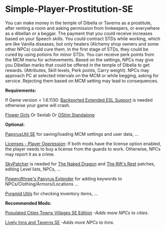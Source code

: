 # Simple-Player-Prostitution-SE

You can make money in the temple of Dibella or Taverns as a prostitute, after renting a room and asking permission from Innkeepers, 
or everywhere as a dibellan or a beggar. The payment that you could receive increases based on your Speech skills. 
 You could contract STDs while working, which are like Vanilla diseases, but only healers (Alchemy shop owners and some other NPCs) could cure them.
In the first stage of STDs, they could be cured by using potions for minor STDs. You can receive perk points from the MCM menu for achievements.
Based on the settings, NPCs may give you Dibellan marks that could be offered in the temple of Dibella to get rewards. (Attributes, Skill levels, Perk points, Carry weight).
NPCs may approach PC at selected intervals on the MCM or while begging, asking for service. Rejecting them based on MCM setting may lead to consequences.


**Requirements:**      

If Game version < 1.6.1130: [Backported Extended ESL Support](https://www.nexusmods.com/skyrimspecialedition/mods/106441) is needed otherwise your game will crash.

[Flower Girls](https://www.nexusmods.com/skyrimspecialedition/mods/5941)
Or
Sexlab
Or
[OStim Standalone](https://www.nexusmods.com/skyrimspecialedition/mods/98163)


**Optional:** 

[PapyrusUtil SE](https://www.nexusmods.com/skyrimspecialedition/mods/13048) for saving/loading MCM settings and user data, …

[Licenses - Player Oppression](https://www.nexusmods.com/skyrimspecialedition/mods/110418?tab=description):
If both mods have the license option enabled, the player needs to buy a license from the guards to work. Otherwise, NPCs may report it as a crime.

[SkyPatcher](https://www.nexusmods.com/skyrimspecialedition/mods/106659) is needed for [The Naked Dragon](https://www.nexusmods.com/skyrimspecialedition/mods/94940) and [The Rift's Rest](https://www.nexusmods.com/skyrimspecialedition/mods/75649) patches, editing Level lists, NPCs, …

[Powerofthree's Papyrus Extender](https://www.nexusmods.com/skyrimspecialedition/mods/22854) for adding keywords to NPCs/Clothing/Armors/Locations …

[Pyramid Utils](https://www.nexusmods.com/skyrimspecialedition/mods/110832) for checking inventory items, …
 

**Recommended Mods:**

   [Populated Cities Towns Villages SE Edition](https://www.nexusmods.com/skyrimspecialedition/mods/2005)  *-Adds more NPCs to cities.*
  
   [Lively Inns and Taverns SE](https://www.nexusmods.com/skyrimspecialedition/mods/17036)  *-Adds more NPCs to Inns.*
